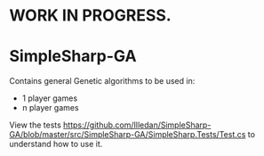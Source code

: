 # WORK IN PROGRESS.

# SimpleSharp-GA

Contains general Genetic algorithms to be used in:

- 1 player games
- n player games

View the tests https://github.com/Illedan/SimpleSharp-GA/blob/master/src/SimpleSharp-GA/SimpleSharp.Tests/Test.cs
to understand how to use it.
